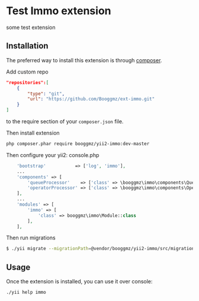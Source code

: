 Test Immo extension
===================
some test extension

Installation
------------

The preferred way to install this extension is through [composer](http://getcomposer.org/download/).

Add custom repo

```json
"repositories":[
    {
        "type": "git",
        "url": "https://github.com/Booggmz/ext-immo.git"
    }
]
```
to the require section of your `composer.json` file.

Then install extension

```bash
php composer.phar require booggmz/yii2-immo:dev-master
```

Then configure your yii2:
console.php
```php
    'bootstrap'           => ['log', 'immo'],
    ...
    'components' => [
        'queueProcessor'    => ['class' => \booggmz\immo\components\QueueProcessor::class],
        'operatorProcessor' => ['class' => \booggmz\immo\components\OperatorProcessor::class],
    ],
    ...
    'modules' => [
        'immo' => [
            'class' => booggmz\immo\Module::class
        ],
    ],
```

Then run migrations

 ```bash
 $ ./yii migrate --migrationPath=@vendor/booggmz/yii2-immo/src/migrations/
 ```



Usage
-----

Once the extension is installed, you can use it over console:

```
./yii help immo
```